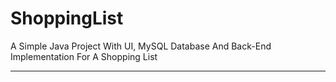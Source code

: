 # ShoppingList
A Simple Java Project With UI, MySQL Database And Back-End Implementation For A Shopping List
_________________________________________________________________________________________
